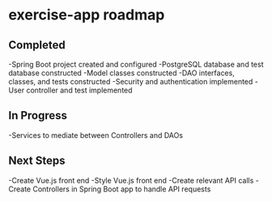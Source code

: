 # exercise-app roadmap

## Completed
-Spring Boot project created and configured
-PostgreSQL database and test database constructed
-Model classes constructed
-DAO interfaces, classes, and tests constructed
-Security and authentication implemented
-User controller and test implemented

## In Progress
-Services to mediate between Controllers and DAOs

## Next Steps
-Create Vue.js front end
-Style Vue.js front end
-Create relevant API calls
-Create Controllers in Spring Boot app to handle API requests
